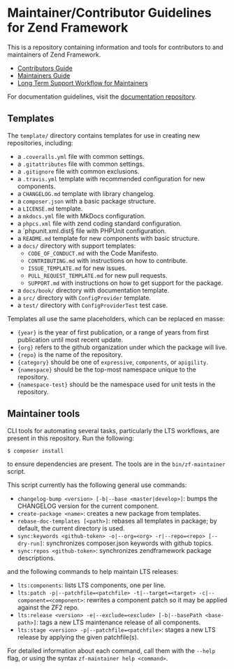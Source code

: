 # Maintainer/Contributor Guidelines for Zend Framework

This is a repository containing information and tools for contributors to and maintainers of Zend
Framework.

- [Contributors Guide](CONTRIBUTORS.md)
- [Maintainers Guide](MAINTAINERS.md)
- [Long Term Support Workflow for Maintainers](LTS-WORKFLOW.md)

For documentation guidelines, visit the [documentation repository](https://github.com/zendframework/documentation/blob/master/CONTRIBUTING.md).

## Templates

The `template/` directory contains templates for use in creating new
repositories, including:

- a `.coveralls.yml` file with common settings.
- a `.gitattributes` file with common settings.
- a `.gitignore` file with common exclusions.
- a `.travis.yml` template with recommended configuration for new components.
- a `CHANGELOG.md` template with library changelog.
- a `composer.json` with a basic package structure.
- a `LICENSE.md` template.
- a `mkdocs.yml` file with MkDocs configuration.
- a `phpcs.xml` file with zend coding standard configuration.
- a `phpunit.xml.dist§ file with PHPUnit configuration.
- a `README.md` template for new components with basic structure.
- a `docs/` directory with support templates:
  - `CODE_OF_CONDUCT.md` with the Code Manifesto.
  - `CONTRIBUTING.md` with instructions on how to contribute.
  - `ISSUE_TEMPLATE.md` for new issues.
  - `PULL_REQUEST_TEMPLATE.md` for new pull requests.
  - `SUPPORT.md` with instructions on how to get support for the package.
- a `docs/book/` directory with documentation template.
- a `src/` directory with `ConfigProvider` template.
- a `test/` directory with `ConfigProviderTest` test case.

Templates all use the same placeholders, which can be replaced en masse:

- `{year}` is the year of first publication, or a range of years from first
  publication until most recent update.
- `{org}` refers to the github organization under which the package will live.
- `{repo}` is the name of the repository.
- `{category}` should be one of `expressive`, `components`, or `apigility`.
- `{namespace}` should be the top-most namespace unique to the repository.
- `{namespace-test}` should be the namespace used for unit tests in the repository.

## Maintainer tools

CLI tools for automating several tasks, particularly the LTS workflows, are present in this
repository. Run the following:

```console
$ composer install
```

to ensure dependencies are present. The tools are in the `bin/zf-maintainer` script.

This script currently has the following general use commands:

- `changelog-bump <version> [-b|--base <master|develop>]`: bumps the
  CHANGELOG version for the current component.
- `create-package <name>`: creates a new package from templates.
- `rebase-doc-templates [<path>]`: rebases all templates in package;
  by default, the current directory is used.
- `sync:keywords <github-token> -o|--org=<org> -r|--repo=<repo> [--dry-run]`:
  synchronizes composer.json keywords with github topics.
- `sync:repos <github-token>`: synchronizes zendframework package descriptions.

and the following commands to help maintain LTS releases:

- `lts:components`: lists LTS components, one per line.
- `lts:patch -p|--patchfile=<patchfile> -t|--target=<target> -c|--component=<component>`:
  rewrites a component patch so it may be applied against the ZF2 repo.
- `lts:release <version> -e|--exclude=<exclude> [-b|--basePath <base-path>]`:
  tags a new LTS maintenance release of all components.
- `lts:stage <version> -p|--patchfile=<patchfile>`: stages a new LTS release
  by applying the given patchfile(s).

For detailed information about each command, call them with the `--help` flag,
or using the syntax `zf-maintainer help <command>`.
